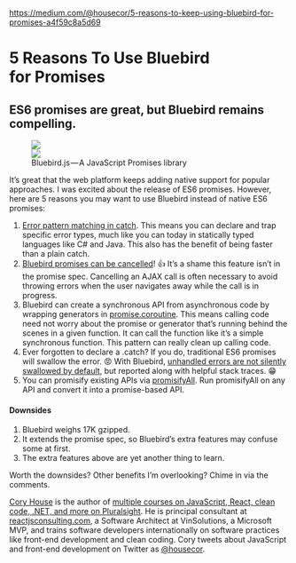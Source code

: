 <a href="https://medium.com/@housecor/5-reasons-to-keep-using-bluebird-for-promises-a4f59c8a5d69">https://medium.com/@housecor/5-reasons-to-keep-using-bluebird-for-promises-a4f59c8a5d69</a><div id="articleHeader"><h1>5 Reasons To Use Bluebird for Promises</h1></div><h2 id="40aa">ES6 promises are great, but Bluebird remains compelling.</h2><figure id="b23b"><div><div><img src="https://cdn-images-1.medium.com/freeze/max/105/1*n54wpde4Wbf2tvD3dJAouQ.png?q=20" /><div class="readableLargeImageContainer"><img src="https://cdn-images-1.medium.com/max/2000/1*n54wpde4Wbf2tvD3dJAouQ.png" /></div><figcaption>Bluebird.js — A JavaScript Promises library</figcaption></figure><p id="c77b">It’s great that the web platform keeps adding native support for popular approaches. I was excited about the release of ES6 promises. However, here are 5 reasons you may want to use Bluebird instead of native ES6 promises:</p><ol><li id="99ce"><a href="http://bluebirdjs.com/docs/api/catch.html" target="_blank">Error pattern matching in catch</a>. This means you can declare and trap specific error types, much like you can today in statically typed languages like C# and Java. This also has the benefit of being faster than a plain catch.</li><li id="f3e8"><a href="http://bluebirdjs.com/docs/api/cancellation.html" target="_blank">Bluebird promises can be cancelled</a>! 👍 It’s a shame this feature isn’t in the promise spec. Cancelling an AJAX call is often necessary to avoid throwing errors when the user navigates away while the call is in progress.</li><li id="2d2d">Bluebird can create a synchronous API from asynchronous code by wrapping generators in <a href="http://bluebirdjs.com/docs/api/promise.coroutine.html" target="_blank">promise.coroutine</a>. This means calling code need not worry about the promise or generator that’s running behind the scenes in a given function. It can call the function like it’s a simple synchronous function. This pattern can really clean up calling code.</li><li id="b789">Ever forgotten to declare a .catch? If you do, traditional ES6 promises will swallow the error. 😡 With Bluebird, <a href="http://bluebirdjs.com/docs/why-bluebird.html" target="_blank">unhandled errors are not silently swallowed by default</a>, but reported along with helpful stack traces. 😁</li><li id="9417">You can promisify existing APIs via <a href="http://bluebirdjs.com/docs/api/promise.promisifyall.html" target="_blank">promisifyAll</a>. Run promisifyAll on any API and convert it into a promise-based API.</li></ol><h4 id="04a1">Downsides</h4><ol><li id="978a">Bluebird weighs 17K gzipped.</li><li id="b82a">It extends the promise spec, so Bluebird’s extra features may confuse some at first.</li><li id="0172">The extra features above are yet another thing to learn.</li></ol><p id="f1d9">Worth the downsides? Other benefits I’m overlooking? Chime in via the comments.</p></section><section><div><div><p id="37b7"><a href="https://twitter.com/housecor" target="_blank">Cory House</a> is the author of <a href="http://pluralsight.com/author/cory-house" target="_blank">multiple courses on JavaScript, React, clean code, .NET, and more on Pluralsight</a>. He is principal consultant at <a href="http://www.reactjsconsulting.com" target="_blank">reactjsconsulting.com</a>, a Software Architect at VinSolutions, a Microsoft MVP, and trains software developers internationally on software practices like front-end development and clean coding. Cory tweets about JavaScript and front-end development on Twitter as <a href="http://www.twitter.com/housecor" target="_blank">@housecor</a>.</p></div></section>